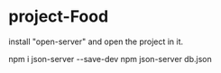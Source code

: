 # project-Food
install "open-server" and open the project in it.

npm i json-server --save-dev
npm json-server db.json
